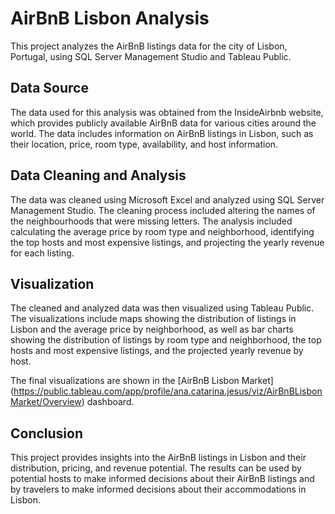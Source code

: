 # AirBnB Lisbon Analysis

This project analyzes the AirBnB listings data for the city of Lisbon, Portugal, using SQL Server Management Studio and Tableau Public.

## Data Source

The data used for this analysis was obtained from the InsideAirbnb website, which provides publicly available AirBnB data for various cities around the world. The data includes information on AirBnB listings in Lisbon, such as their location, price, room type, availability, and host information.

## Data Cleaning and Analysis

The data was cleaned using Microsoft Excel and analyzed using SQL Server Management Studio. The cleaning process included altering the names of the neighbourhoods that were missing letters. The analysis included calculating the average price by room type and neighborhood, identifying the top hosts and most expensive listings, and projecting the yearly revenue for each listing.

## Visualization

The cleaned and analyzed data was then visualized using Tableau Public. The visualizations include maps showing the distribution of listings in Lisbon and the average price by neighborhood, as well as bar charts showing the distribution of listings by room type and neighborhood, the top hosts and most expensive listings, and the projected yearly revenue by host.

The final visualizations are shown in the [AirBnB Lisbon Market] (https://public.tableau.com/app/profile/ana.catarina.jesus/viz/AirBnBLisbonMarket/Overview) dashboard.

## Conclusion

This project provides insights into the AirBnB listings in Lisbon and their distribution, pricing, and revenue potential. The results can be used by potential hosts to make informed decisions about their AirBnB listings and by travelers to make informed decisions about their accommodations in Lisbon.

